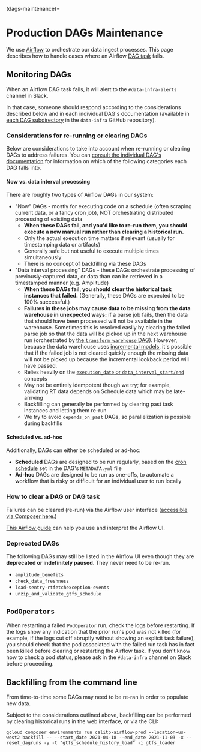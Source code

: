 (dags-maintenance)=
# Production DAGs Maintenance

We use [Airflow](https://airflow.apache.org/) to orchestrate our data ingest processes. This page describes how to handle cases where an Airflow [DAG task](https://airflow.apache.org/docs/apache-airflow/stable/core-concepts/tasks.html) fails.

## Monitoring DAGs

When an Airflow DAG task fails, it will alert to the `#data-infra-alerts` channel in Slack.

In that case, someone should respond according to the considerations described below and in each individual DAG's documentation (available in [each DAG subdirectory](https://github.com/cal-itp/data-infra/tree/main/airflow/dags) in the `data-infra` GitHub repository).

### Considerations for re-running or clearing DAGs

Below are considerations to take into account when re-running or clearing DAGs to address failures. You can [consult the individual DAG's documentation](https://github.com/cal-itp/data-infra/tree/main/airflow/dags) for information on which of the following categories each DAG falls into.

#### Now vs. data interval processing

There are roughly two types of Airflow DAGs in our system:
* "Now" DAGs - mostly for executing code on a schedule (often scraping current data, or a fancy cron job), NOT orchestrating distributed processing of existing data
  * **When these DAGs fail, and you'd like to re-run them, you should execute a new manual run rather than clearing a historical run.**
  * Only the actual execution time matters if relevant (usually for timestamping data or artifacts)
  * Generally safe but not useful to execute multiple times simultaneously
  * There is no concept of backfilling via these DAGs
* "Data interval processing" DAGs - these DAGs orchestrate processing of previously-captured data, or data than can be retrieved in a timestamped manner (e.g. Amplitude)
  * **When these DAGs fail, you should clear the historical task instances that failed.** (Generally, these DAGs are expected to be 100% successful.)
  * **Failures in these jobs may cause data to be missing from the data warehouse in unexpected ways:** if a parse job fails, then the data that should have been processed will not be available in the warehouse. Sometimes this is resolved easily by clearing the failed parse job so that the data will be picked up in the next warehouse run (orchestrated by [the `transform_warehouse` DAG](https://github.com/cal-itp/data-infra/blob/main/airflow/dags/transform_warehouse/)). However, because the data warehouse uses [incremental models](https://docs.getdbt.com/docs/build/incremental-models), it's possible that if the failed job is not cleared quickly enough the missing data will not be picked up because the incremental lookback period will have passed.
  * Relies heavily on the [`execution_date` or `data_interval_start/end`](https://airflow.apache.org/docs/apache-airflow/stable/templates-ref.html) concepts
  * May not be entirely idempotent though we try; for example, validating RT data depends on Schedule data which may be late-arriving
  * Backfilling can generally be performed by clearing past task instances and letting them re-run
  * We try to avoid `depends_on_past` DAGs, so parallelization is possible during backfills

#### Scheduled vs. ad-hoc

Additionally, DAGs can either be scheduled or ad-hoc:

* **Scheduled** DAGs are designed to be run regularly, based on the [cron schedule](https://airflow.apache.org/docs/apache-airflow/1.10.1/scheduler.html) set in the DAG's `METADATA.yml` file
* **Ad-hoc** DAGs are designed to be run as one-offs, to automate a workflow that is risky or difficult for an individual user to run locally

### How to clear a DAG or DAG task

Failures can be cleared (re-run) via the Airflow user interface ([accessible via Composer here](https://console.cloud.google.com/composer/environments?project=cal-itp-data-infra&supportedpurview=project).)

[This Airflow guide](https://airflow.apache.org/docs/apache-airflow/stable/ui.html) can help you use and interpret the Airflow UI.

### Deprecated DAGs

The following DAGs may still be listed in the Airflow UI even though they are **deprecated or indefinitely paused**. They never need to be re-run.

* `amplitude_benefits`
* `check_data_freshness`
* `load-sentry-rtfetchexception-events`
* `unzip_and_validate_gtfs_schedule`

## `PodOperators`

When restarting a failed `PodOperator` run, check the logs before restarting. If the logs show any indication that the prior run's pod was not killed (for example, if the logs cut off abruptly without showing an explicit task failure), you should check that the pod associated with the failed run task has in fact been killed before clearing or restarting the Airflow task. If you don't know how to check a pod status, please ask in the `#data-infra` channel on Slack before proceeding.

## Backfilling from the command line

From time-to-time some DAGs may need to be re-ran in order to populate new data.

Subject to the considerations outlined above, backfilling can be performed by clearing historical runs in the web interface, or via the CLI:
```shell
gcloud composer environments run calitp-airflow-prod --location=us-west2 backfill -- --start_date 2021-04-18 --end_date 2021-11-03 -x --reset_dagruns -y -t "gtfs_schedule_history_load" -i gtfs_loader
```
